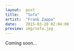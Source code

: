 ```yaml
---
layout:  post
title:   "Sofa"
artist:  "Frank Zappa"
date:    2015-03-20 02:04:00
preview: img/sofa.jpg
---
```


Coming soon...

<!-- vim: set tw=79 spell spelllang=en: -->
